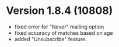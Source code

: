 # Version 1.8.4 (10808)
- fixed error for "Never" mailing option
- fixed accuracy of matches based on age
- added "Unsubscribe" feature.

